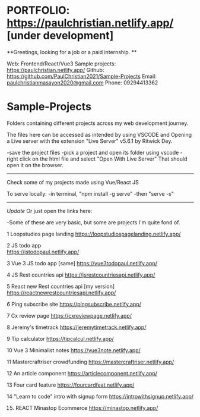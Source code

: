 # PORTFOLIO: **https://paulchristian.netlify.app/**  [under development]

**Greetings, looking for a job or a paid internship. **

Web: Frontend/React/Vue3
Sample projects: https://paulchristian.netlify.app/
Github: https://github.com/PaulChristian2021/Sample-Projects
Email: paulchristianmasayon2020@gmail.com
Phone: 09294413362

# Sample-Projects
Folders containing different projects across my web development journey.

The files here can be accessed as intended by using VSCODE and Opening a Live server with the extension "Live Server" v5.6.1 by Ritwick Dey.

-save the project files
-pick a project and open its folder using vscode
-right click on the html file and select "Open With Live Server"
That should open it on the browser.

------------------------------
Check some of my projects made using Vue/React JS

To serve locally:
  -in terminal, "npm install -g serve"
  -then "serve -s"

------------------------------
*Update*
Or just open the links here:

-Some of these are very basic, but some are projects I'm quite fond of.
  
1 Loopstudios page landing
https://loopstudiospagelanding.netlify.app/
  
2 JS todo app		
https://jstodopaul.netlify.app/
	
3 Vue 3 JS todo app		[same]
https://vue3todopaul.netlify.app/

4 JS Rest countries api
https://jsrestcountriesapi.netlify.app/
	
5 React new Rest countries api     [my version]
https://reactnewrestcountriesapi.netlify.app/

6 Ping subscribe site
https://pingsubscribe.netlify.app/

7 Cx review page
https://cxreviewpage.netlify.app/

8 Jeremy's timetrack
https://jeremytimetrack.netlify.app/

9 Tip calculator
https://tipcalcul.netlify.app/

10 Vue 3 Minimalist notes
https://vue3note.netlify.app/

11 Mastercraftriser crowdfunding
https://mastercraftriser.netlify.app/

12 An article component
https://articlecomponent.netlify.app/

13 Four card feature
https://fourcardfeat.netlify.app/

14 "Learn to code" intro with signup form
https://introwithsignup.netlify.app/

15. REACT Minastop Ecommerce
https://minastop.netlify.app/
